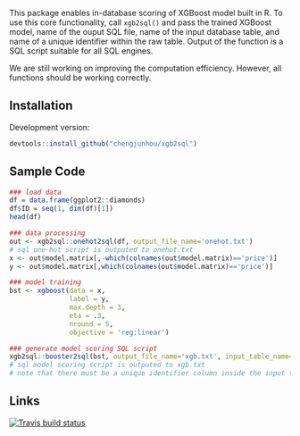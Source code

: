 This package enables in-database scoring of XGBoost model built in R. 
To use this core functionality, call `xgb2sql()` and pass the trained XGBoost model, 
name of the ouput SQL file, name of the input database table, and name of a unique identifier within the raw table. 
Output of the function is a SQL script suitable for all SQL engines.

We are still working on improving the computation efficiency. However, all functions should be working correctly.


## Installation
Development version:
```r
devtools::install_github("chengjunhou/xgb2sql")
```


## Sample Code
```r
### load data
df = data.frame(ggplot2::diamonds)
df$ID = seq(1, dim(df)[1])
head(df)

### data processing
out <- xgb2sql::onehot2sql(df, output_file_name='onehot.txt')
# sql one-hot script is outputed to onehot.txt
x <- out$model.matrix[,-which(colnames(out$model.matrix)=='price')]
y <- out$model.matrix[,which(colnames(out$model.matrix)=='price')]

### model training
bst <- xgboost(data = x,
               label = y,
               max.depth = 3,
               eta = .3,
               nround = 5,
               objective = 'reg:linear')

### generate model scoring SQL script
xgb2sql::booster2sql(bst, output_file_name='xgb.txt', input_table_name='df_diamonds', unique_id='ID')
# sql model scoring script is outputed to xgb.txt
# note that there must be a unique identifier column inside the input table
```

## Links


[![Travis build status](https://travis-ci.org/chengjunhou/xgb2sql.svg?branch=master)](https://travis-ci.org/chengjunhou/xgb2sql)

